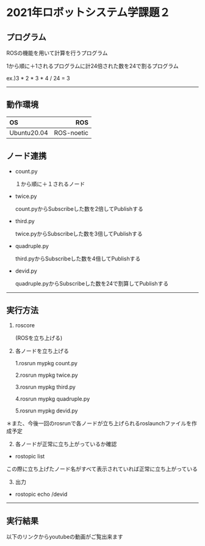 # 2021年ロボットシステム学課題２


## プログラム


ROSの機能を用いて計算を行うプログラム


1から順に＋1されるプログラムに計24倍された数を24で割るプログラム


ex.)3 * 2 * 3 * 4 / 24 = 3 


______


## 動作環境


| OS | ROS |  
|:----|------:|
| Ubuntu20.04 | ROS-noetic |


## ノード連携


 - count.py 


    １から順に＋１されるノード


 - twice.py

 
    count.pyからSubscribeした数を2倍してPublishする


 - third.py


    twice.pyからSubscribeした数を3倍してPublishする


 - quadruple.py


    third.pyからSubscribeした数を4倍してPublishする


 - devid.py


    quadruple.pyからSubscribeした数を24で割算してPublishする


______


## 実行方法


1. roscore

     (ROSを立ち上げる)


1. 各ノードを立ち上げる
 

    1.rosrun mypkg count.py


    2.rosrun mypkg twice.py

 
    3.rosrun mypkg third.py


    4.rosrun mypkg quadruple.py


    5.rosrun mypkg devid.py


＊また、今後一回のrosrunで各ノードが立ち上げられるroslaunchファイルを作成予定

 2. 各ノードが正常に立ち上がっているか確認


   - rostopic list


  この際に立ち上げたノード名がすべて表示されていれば正常に立ち上がっている


 3. 出力


   - rostopic echo /devid


____


## 実行結果


以下のリンクからyoutubeの動画がご覧出来ます


